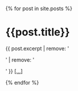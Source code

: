 {% for post in site.posts %}
  <h1>{{post.title}}</h1>
  <p>{{ post.excerpt  | remove: '<p>' | remove: '</p>' }} <a href="{{ post.url }}">[...]</a></p>
{% endfor %}
